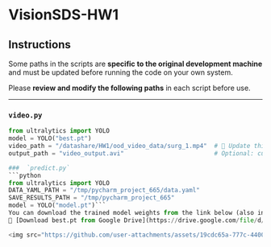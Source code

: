 # VisionSDS-HW1
## Instructions
Some paths in the scripts are **specific to the original development machine** and must be updated before running the code on your own system.

Please **review and modify the following paths** in each script before use.

---

###  `video.py`

```python
from ultralytics import YOLO
model = YOLO("best.pt")
video_path = "/datashare/HW1/ood_video_data/surg_1.mp4"  # 🔧 Update this path
output_path = "video_output.avi"                         # Optional: custom output path```

###  `predict.py`
```python
from ultralytics import YOLO
DATA_YAML_PATH = "/tmp/pycharm_project_665/data.yaml"
SAVE_RESULTS_PATH = "/tmp/pycharm_project_665"
model = YOLO("model.pt")```    
You can download the trained model weights from the link below (also included in this repository):
🔗 [Download best.pt from Google Drive](https://drive.google.com/file/d/1SCTXQkINXoXBkb2sX41pOyea4_-IrTP4/view?usp=drive_link)

<img src="https://github.com/user-attachments/assets/19cdc65a-777c-4400-8b7f-d6b8fd133b13" alt="Prediction Example" height="250"/>


